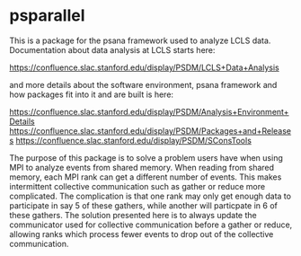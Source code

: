 # psparallel
This is a package for the psana framework used to analyze LCLS data. 
Documentation about data analysis at LCLS  starts here: 

https://confluence.slac.stanford.edu/display/PSDM/LCLS+Data+Analysis

and more details about the software environment, psana framework and how
packages fit into it and are built is here:

https://confluence.slac.stanford.edu/display/PSDM/Analysis+Environment+Details
https://confluence.slac.stanford.edu/display/PSDM/Packages+and+Releases
https://confluence.slac.stanford.edu/display/PSDM/SConsTools

The purpose of this package is to solve a problem users have when using MPI to
analyze events from shared memory. When reading from shared memory, each MPI rank
can get a different number of events. This makes intermittent collective communication
such as gather or reduce more complicated. The complication is that one rank
may only get enough data to participate in say 5 of these gathers, while another will
particpate in 6 of these gathers. The solution presented here is to always update
the communicator used for collective communication before a gather or reduce, allowing
ranks which process fewer events to drop out of the collective communication.
